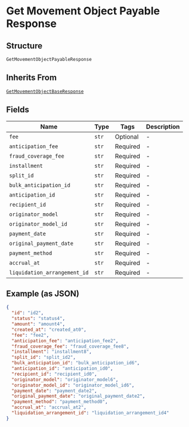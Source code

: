
# Get Movement Object Payable Response

## Structure

`GetMovementObjectPayableResponse`

## Inherits From

[`GetMovementObjectBaseResponse`](../../doc/models/get-movement-object-base-response.md)

## Fields

| Name | Type | Tags | Description |
|  --- | --- | --- | --- |
| `fee` | `str` | Optional | - |
| `anticipation_fee` | `str` | Required | - |
| `fraud_coverage_fee` | `str` | Required | - |
| `installment` | `str` | Required | - |
| `split_id` | `str` | Required | - |
| `bulk_anticipation_id` | `str` | Required | - |
| `anticipation_id` | `str` | Required | - |
| `recipient_id` | `str` | Required | - |
| `originator_model` | `str` | Required | - |
| `originator_model_id` | `str` | Required | - |
| `payment_date` | `str` | Required | - |
| `original_payment_date` | `str` | Required | - |
| `payment_method` | `str` | Required | - |
| `accrual_at` | `str` | Required | - |
| `liquidation_arrangement_id` | `str` | Required | - |

## Example (as JSON)

```json
{
  "id": "id2",
  "status": "status4",
  "amount": "amount4",
  "created_at": "created_at0",
  "fee": "fee2",
  "anticipation_fee": "anticipation_fee2",
  "fraud_coverage_fee": "fraud_coverage_fee8",
  "installment": "installment8",
  "split_id": "split_id2",
  "bulk_anticipation_id": "bulk_anticipation_id6",
  "anticipation_id": "anticipation_id0",
  "recipient_id": "recipient_id0",
  "originator_model": "originator_model6",
  "originator_model_id": "originator_model_id6",
  "payment_date": "payment_date2",
  "original_payment_date": "original_payment_date2",
  "payment_method": "payment_method0",
  "accrual_at": "accrual_at2",
  "liquidation_arrangement_id": "liquidation_arrangement_id4"
}
```

